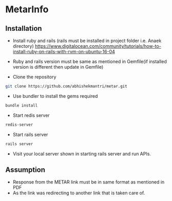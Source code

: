# MetarInfo

## Installation

* Install ruby and rails (rails must be installed in project folder i.e. Anaek directory)
https://www.digitalocean.com/community/tutorials/how-to-install-ruby-on-rails-with-rvm-on-ubuntu-16-04
* Ruby and rails version must be same as mentioned in Gemfile(if installed version is different then update in Gemfile)

* Clone the repository 

```bash
git clone https://github.com/abhishekmantri/metar.git
```

* Use bundler to install the gems required

```bash
bundle install
```

* Start redis server
```bash
redis-server
```

* Start rails server
```bash
rails server
```

* Visit your local server shown in starting rails server and run APIs.

## Assumption

* Response from the METAR link must be in same format as mentioned in PDF
* As the link was redirecting to another link that is taken care of.